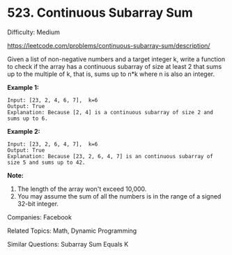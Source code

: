 # 523. Continuous Subarray Sum

Difficulty: Medium

https://leetcode.com/problems/continuous-subarray-sum/description/

Given a list of non-negative numbers and a target integer k, write a function to check if the array has a continuous subarray of size at least 2 that sums up to the multiple of k, that is, sums up to n*k where n is also an integer.

**Example 1:**
```
Input: [23, 2, 4, 6, 7],  k=6
Output: True
Explanation: Because [2, 4] is a continuous subarray of size 2 and sums up to 6.
```
**Example 2:**
```
Input: [23, 2, 6, 4, 7],  k=6
Output: True
Explanation: Because [23, 2, 6, 4, 7] is an continuous subarray of size 5 and sums up to 42.
```
**Note:**
1. The length of the array won't exceed 10,000.
2. You may assume the sum of all the numbers is in the range of a signed 32-bit integer.

Companies: Facebook

Related Topics: Math, Dynamic Programming

Similar Questions: Subarray Sum Equals K
